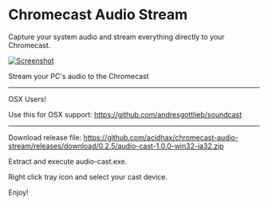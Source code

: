 # Chromecast Audio Stream
Capture your system audio and stream everything directly to your Chromecast.

[![Screenshot](https://s3.amazonaws.com/matbee.com/audio-cast.png)](https://s3.amazonaws.com/matbee.com/audio-cast.png)

Stream your PC's audio to the Chromecast

---

OSX Users!

Use this for OSX support: https://github.com/andresgottlieb/soundcast

---

Download release file: https://github.com/acidhax/chromecast-audio-stream/releases/download/0.2.5/audio-cast-1.0.0-win32-ia32.zip

Extract and execute audio-cast.exe.

Right click tray icon and select your cast device.

Enjoy!
